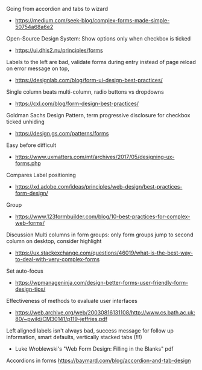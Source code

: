 Going from accordion and tabs to wizard
* https://medium.com/seek-blog/complex-forms-made-simple-50754a68a6e2

Open-Source Design System: Show options only when checkbox is ticked
* https://ui.dhis2.nu/principles/forms

Labels to the left are bad, validate forms during entry instead of page reload on error message on top, 
* https://designlab.com/blog/form-ui-design-best-practices/

Single column beats multi-column, radio buttons vs dropdowns
* https://cxl.com/blog/form-design-best-practices/

Goldman Sachs Design Pattern, term progressive disclosure for checkbox ticked unhiding
* https://design.gs.com/patterns/forms

Easy before difficult
* https://www.uxmatters.com/mt/archives/2017/05/designing-ux-forms.php

Compares Label positioning
* https://xd.adobe.com/ideas/principles/web-design/best-practices-form-design/

Group
* https://www.123formbuilder.com/blog/10-best-practices-for-complex-web-forms/

Discussion Multi columns in form groups: only form groups jump to second column on desktop, consider highlight
* https://ux.stackexchange.com/questions/46019/what-is-the-best-way-to-deal-with-very-complex-forms

Set auto-focus
* https://wpmanageninja.com/design-better-forms-user-friendly-form-design-tips/

Effectiveness of methods to evaluate user interfaces
* https://web.archive.org/web/20030816131108/http://www.cs.bath.ac.uk:80/~pwild/CM30141/p119-jeffries.pdf

Left aligned labels isn't always bad, success message for follow up information, smart defaults, vertically stacked tabs (!!!)
* Luke Wroblewski's "Web Form Design: Filling in the Blanks" pdf

Accordions in forms
https://baymard.com/blog/accordion-and-tab-design